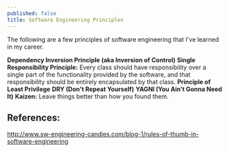 ```yaml
---
published: false
title: Software Engineering Principles
---
```

The following are a few principles of software engineering that I've learned in my career.

**Dependency Inversion Principle (aka Inversion of Control)**
**Single Responsibility Principle:** Every class should have responsibility over a single part of the functionality provided by the software, and that responsibility should be entirely encapsulated by that class.
**Principle of Least Privilege**
**DRY (Don't Repeat Yourself)**
**YAGNI (You Ain't Gonna Need It)**
**Kaizen:** Leave things better than how you found them.

## References:
http://www.sw-engineering-candies.com/blog-1/rules-of-thumb-in-software-engineering

